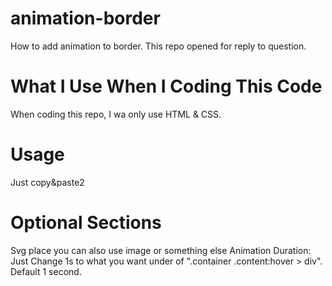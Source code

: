 # animation-border
How to add animation to border. This repo opened for reply to question.
# What I Use When I Coding This Code
When coding this repo, I wa only use HTML & CSS.
# Usage
Just copy&paste2
# Optional Sections
Svg place you can also use image or something else
Animation Duration: Just Change 1s to what you want under of ".container .content:hover > div". Default 1 second.
